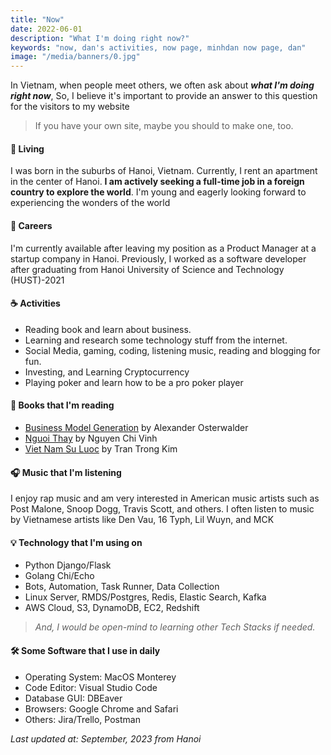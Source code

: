 ```yaml
---
title: "Now"
date: 2022-06-01
description: "What I'm doing right now?"
keywords: "now, dan's activities, now page, minhdan now page, dan"
image: "/media/banners/0.jpg"
---
```


In Vietnam, when people meet others, we often ask about ***what I'm doing right now***, So, I believe it's important to provide an answer to this question for the visitors to my website

> If you have your own site, maybe you should to make one, too.

#### 🏡 Living
I was born in the suburbs of Hanoi, Vietnam. Currently, I rent an apartment in the center of Hanoi. **I am actively seeking a full-time job in a foreign country to explore the world**. I'm young and eagerly looking forward to experiencing the wonders of the world

#### 💼 Careers
I'm currently available after leaving my position as a Product Manager at a startup company in Hanoi. Previously, I worked as a software developer after graduating from Hanoi University of Science and Technology (HUST)-2021

#### ☕️ Activities
- Reading book and learn about business.
- Learning and research some technology stuff from the internet.
- Social Media, gaming, coding, listening music, reading and blogging for fun.
- Investing, and Learning Cryptocurrency
- Playing poker and learn how to be a pro poker player


#### 📘 Books that I'm reading
- [Business Model Generation](https://www.strategyzer.com/library/business-model-generation) by Alexander Osterwalder
- [Nguoi Thay](https://www.sachkhaiminh.com/nguoi-thay-nguyen-chi-vinh-1) by Nguyen Chi Vinh
- [Viet Nam Su Luoc](https://shopee.vn/product/229780573/9272285120?gclid=CjwKCAjwpJWoBhA8EiwAHZFzfvaCLorCsXVqP8L8M95msmrOdF24e3lvsK92ubkWwzemiFHmKXT2lRoCx00QAvD_BwE) by Tran Trong Kim

#### 🎧 Music that I'm listening
I enjoy rap music and am very interested in American music artists such as Post Malone, Snoop Dogg, Travis Scott, and others. I often listen to music by Vietnamese artists like Den Vau, 16 Typh, Lil Wuyn, and MCK

#### 💡 Technology that I'm using on
- Python Django/Flask
- Golang Chi/Echo
- Bots, Automation, Task Runner, Data Collection
- Linux Server, RMDS/Postgres, Redis, Elastic Search, Kafka
- AWS Cloud, S3, DynamoDB, EC2, Redshift
> *And, I would be open-mind to learning other Tech Stacks if needed.*

#### 🛠 Some Software that I use in daily
- Operating System: MacOS Monterey
- Code Editor: Visual Studio Code
- Database GUI: DBEaver
- Browsers: Google Chrome and Safari
- Others: Jira/Trello, Postman

*Last updated at: September, 2023 from Hanoi*
